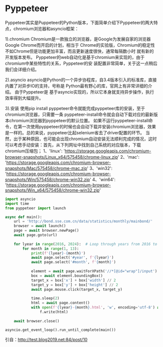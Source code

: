 # Pyppeteer

Pyppeteer其实是Puppeteer的Python版本，下面简单介绍下Pyppeteer的两大特点，chromium浏览器和asyncio框架：

1).chromium
Chromium是一款独立的浏览器，是Google为发展自家的浏览器Google Chrome而开启的计划，相当于	Chrome的实验版，Chromium的稳定性不如Chrome但是功能更加丰富，而且更新速度很快，通常每隔数小时	就有新的开发版本发布。
 Pyppeteer的web自动化是基于chromium来实现的，由于chromium中某些特性的关系，Pyppeteer的安	装配置非常简单，关于这一点稍后我们会详细介绍。

2).asyncio
asyncio是Python的一个异步协程库，自3.4版本引入的标准库，直接内置了对异步IO的支持，号称是	Python最有野心的库，官网上有非常详细的介绍。
由于Pyppeteer是	基于asyncio实现的，所以它本身就支持异步操作，执行效率得到大幅提升。

3).安装
使用pip install pyppeteer命令就能完成pyppeteer库的安装，至于chromium浏览器，只需要一条	pyppeteer-install命令就会自动下载对应的最新版本chromium浏览器到pyppeteer的默认位置。
如果不运行pyppeteer-install命令，在第一次使用pyppeteer的时候也会自动下载并安装chromium浏览器，效果是一样的。总的来说，pyppeteer比起selenium省去了driver配置的环节。
当然，出于某种原因，也可能会出现chromium自动安装无法顺利完成的情况，这时可以考虑手动安装：首先，从下列网址中找到自己系统的对应版本，下载chromium压缩包；
1、'linux': 'https://storage.googleapis.com/chromium-browser-snapshots/Linux_x64/575458/chrome-linux.zip'
2、'mac': 'https://storage.googleapis.com/chromium-browser-snapshots/Mac/575458/chrome-mac.zip'
3、'win32': 'https://storage.googleapis.com/chromium-browser-snapshots/Win/575458/chrome-win32.zip'
4、'win64': 'https://storage.googleapis.com/chromium-browser-snapshots/Win_x64/575458/chrome-win32.zip'

```python
import asyncio
import time
from pyppeteer import launch

async def main():
    url = 'http://bond.sse.com.cn/data/statistics/monthly/mainbond/'
    browser = await launch()
    page = await browser.newPage()
    await page.goto(url)
    
    for lyear in range(2016, 2024):  # Loop through years from 2016 to 2023
        for month in range(1, 13):
            print(f'{lyear}-{month}')
            await page.select('#year', f'{lyear}')
            await page.select('#month', f'{month}')
            
            element = await page.waitForXPath('//*[@id="wrap"]/input')
            box = await element.boundingBox()
            target_x = box['x'] + box['width'] // 2
            target_y = box['y'] + box['height'] // 2
            await page.mouse.click(target_x, target_y)
            
            time.sleep(2)
            html = await page.content()
            with open(f'{lyear}-{month}.html', 'w', encoding='utf-8') as f:
                f.write(html)
    
    await browser.close()

asyncio.get_event_loop().run_until_complete(main())
```

引自：http://test.blog2019.net:84/post/10